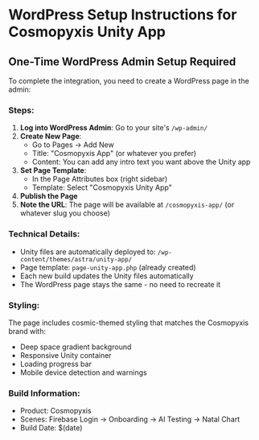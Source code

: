 # WordPress Setup Instructions for Cosmopyxis Unity App

## One-Time WordPress Admin Setup Required

To complete the integration, you need to create a WordPress page in the admin:

### Steps:
1. **Log into WordPress Admin**: Go to your site's `/wp-admin/`
2. **Create New Page**: 
   - Go to Pages → Add New
   - Title: "Cosmopyxis App" (or whatever you prefer)
   - Content: You can add any intro text you want above the Unity app
3. **Set Page Template**:
   - In the Page Attributes box (right sidebar)
   - Template: Select "Cosmopyxis Unity App"
4. **Publish the Page**
5. **Note the URL**: The page will be available at `/cosmopyxis-app/` (or whatever slug you choose)

### Technical Details:
- Unity files are automatically deployed to: `/wp-content/themes/astra/unity-app/`
- Page template: `page-unity-app.php` (already created)
- Each new build updates the Unity files automatically
- The WordPress page stays the same - no need to recreate it

### Styling:
The page includes cosmic-themed styling that matches the Cosmopyxis brand with:
- Deep space gradient background
- Responsive Unity container
- Loading progress bar
- Mobile device detection and warnings

### Build Information:
- Product: Cosmopyxis
- Scenes: Firebase Login → Onboarding → AI Testing → Natal Chart
- Build Date: $(date)

